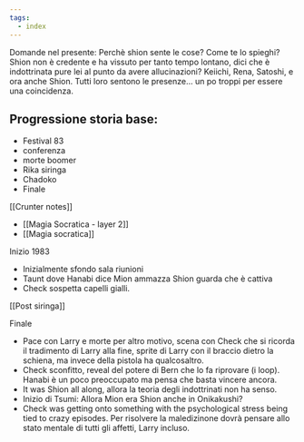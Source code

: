 ```yaml
---
tags:
  - index
---
```


Domande nel presente:
Perchè shion sente le cose? Come te lo spieghi?
Shion non è credente e ha vissuto per tanto tempo lontano, dici che è indottrinata pure lei al punto da avere allucinazioni? 
Keiichi, Rena, Satoshi, e ora anche Shion. Tutti loro sentono le presenze... un po troppi per essere una coincidenza.

## Progressione storia base:
- Festival 83
- conferenza
- morte boomer
- Rika siringa
- Chadoko
- Finale


[[Crunter notes]]

- [[Magia Socratica - layer 2]]
- [[Magia socratica]]


Inizio 1983
- Inizialmente sfondo sala riunioni
- Taunt dove Hanabi dice Mion ammazza Shion guarda che è cattiva
- Check sospetta capelli gialli.

[[Post siringa]]




Finale
- Pace con Larry e morte per altro motivo, scena con Check che si ricorda il tradimento di Larry alla fine, sprite di Larry con il braccio dietro la schiena, ma invece della pistola ha qualcosaltro. 
- Check sconfitto, reveal del potere di Bern che lo fa riprovare (i loop). Hanabi è un poco preoccupato ma pensa che basta vincere ancora.
- It was Shion all along, allora la teoria degli indottrinati non ha senso.
- Inizio di Tsumi: Allora Mion era Shion anche in Onikakushi?
- Check was getting onto something with the psychological stress being tied to crazy episodes. Per risolvere la maledizinone dovrà pensare allo stato mentale di tutti gli affetti, Larry incluso.
